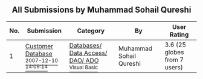 ﻿<div align="center">

## All Submissions by Muhammad Sohail Qureshi

</div>

No.  | Submission | Category | By   | User Rating
---- | ---------- | -------- | ---- | -----------
1 | [Customer Database<br /><sup>2007-12-10 14:09:14</sup>](https://github.com/Planet-Source-Code/muhammad-sohail-qureshi-customer-database__1-69794) | [Databases/ Data Access/ DAO/ ADO<br /><sup>Visual Basic</sup>](../ByCategory/databases-data-access-dao-ado__1-6.md) | Muhammad Sohail Qureshi | 3.6 (25 globes from 7 users)
